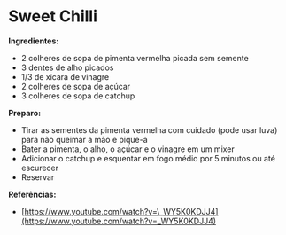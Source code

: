 # Sweet Chilli

**Ingredientes:**

* 2 colheres de sopa de pimenta vermelha picada sem semente
* 3 dentes de alho picados
* 1/3 de xícara de vinagre
* 2 colheres de sopa de açúcar
* 3 colheres de sopa de catchup

**Preparo:**

* Tirar as sementes da pimenta vermelha com cuidado \(pode usar luva\) para não queimar a mão e pique-a
* Bater a pimenta, o alho, o açúcar e o vinagre em um mixer
* Adicionar o catchup e esquentar em fogo médio por 5 minutos ou até escurecer
* Reservar

**Referências:**

* [https://www.youtube.com/watch?v=\_WY5K0KDJJ4](https://www.youtube.com/watch?v=_WY5K0KDJJ4)

